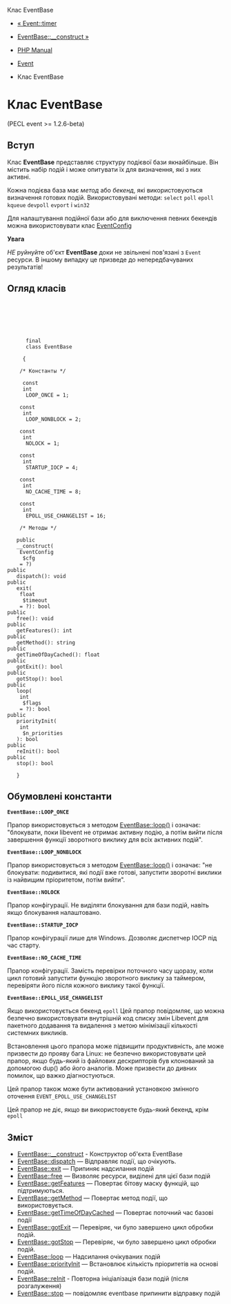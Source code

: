 Клас EventBase

-   [« Event::timer](event.timer.html)
    
-   [EventBase::\_\_construct »](eventbase.construct.html)
    
-   [PHP Manual](index.html)
    
-   [Event](book.event.html)
    
-   Клас EventBase
    

# Клас EventBase

(PECL event >= 1.2.6-beta)

## Вступ

Клас **EventBase** представляє структуру подієвої бази якнайбільше. Він містить набір подій і може опитувати їх для визначення, які з них активні.

Кожна подієва база має *метод* або *бекенд*, які використовуються визначення готових подій. Використовувані методи: `select` `poll` `epoll` `kqueue` `devpoll` `evport` і `win32`

Для налаштування подійної бази або для виключення певних бекендів можна використовувати клас [EventConfig](class.eventconfig.html)

**Увага**

*НЕ* руйнуйте об'єкт **EventBase** доки не звільнені пов'язані з `Event` ресурси. В іншому випадку це призведе до непередбачуваних результатів!

## Огляд класів

```classsynopsis

     
    
    
    
     
      final
      class EventBase
     
     {
    
    /* Константы */
    
     const
     int
      LOOP_ONCE = 1;

    const
     int
      LOOP_NONBLOCK = 2;

    const
     int
      NOLOCK = 1;

    const
     int
      STARTUP_IOCP = 4;

    const
     int
      NO_CACHE_TIME = 8;

    const
     int
      EPOLL_USE_CHANGELIST = 16;

    /* Методы */
    
   public
   __construct(
    EventConfig
     $cfg
    = ?)
public
   dispatch(): void
public
   exit(
    float
     $timeout
    = ?): bool
public
   free(): void
public
   getFeatures(): int
public
   getMethod(): string
public
   getTimeOfDayCached(): float
public
   gotExit(): bool
public
   gotStop(): bool
public
   loop(
    int
     $flags
    = ?): bool
public
   priorityInit(
    int
     $n_priorities
   ): bool
public
   reInit(): bool
public
   stop(): bool

   }
```

## Обумовлені константи

**`EventBase::LOOP_ONCE`**

Прапор використовується з методом [EventBase::loop()](eventbase.loop.html) і означає: "блокувати, поки libevent не отримає активну подію, а потім вийти після завершення функції зворотного виклику для всіх активних подій".

**`EventBase::LOOP_NONBLOCK`**

Прапор використовується з методом [EventBase::loop()](eventbase.loop.html) і означає: "не блокувати: подивитися, які події вже готові, запустити зворотні виклики із найвищим пріоритетом, потім вийти".

**`EventBase::NOLOCK`**

Прапор конфігурації. Не виділяти блокування для бази подій, навіть якщо блокування налаштовано.

**`EventBase::STARTUP_IOCP`**

Прапор конфігурації лише для Windows. Дозволяє диспетчер IOCP під час старту.

**`EventBase::NO_CACHE_TIME`**

Прапор конфігурації. Замість перевірки поточного часу щоразу, коли цикл готовий запустити функцію зворотного виклику за таймером, перевіряти його після кожного виклику такої функції.

**`EventBase::EPOLL_USE_CHANGELIST`**

Якщо використовується бекенд `epoll` Цей прапор повідомляє, що можна безпечно використовувати внутрішній код списку змін Libevent для пакетного додавання та видалення з метою мінімізації кількості системних викликів.

Встановлення цього прапора може підвищити продуктивність, але може призвести до прояву бага Linux: не безпечно використовувати цей прапор, якщо будь-який із файлових дескрипторів був клонований за допомогою dup() або його аналогів. Може призвести до дивних помилок, що важко діагностуються.

Цей прапор також може бути активований установкою змінного оточення `EVENT_EPOLL_USE_CHANGELIST`

Цей прапор не діє, якщо ви використовуєте будь-який бекенд, крім `epoll`

## Зміст

-   [EventBase::\_\_construct](eventbase.construct.html) - Конструктор об'єкта EventBase
-   [EventBase::dispatch](eventbase.dispatch.html) — Відправляє події, що очікують.
-   [EventBase::exit](eventbase.exit.html) — Припиняє надсилання подій
-   [EventBase::free](eventbase.free.html) — Визволяє ресурси, виділені для цієї бази подій
-   [EventBase::getFeatures](eventbase.getfeatures.html) — Повертає бітову маску функцій, що підтримуються.
-   [EventBase::getMethod](eventbase.getmethod.html) — Повертає метод події, що використовується.
-   [EventBase::getTimeOfDayCached](eventbase.gettimeofdaycached.html) — Повертає поточний час базові події
-   [EventBase::gotExit](eventbase.gotexit.html) — Перевіряє, чи було завершено цикл обробки подій.
-   [EventBase::gotStop](eventbase.gotstop.html) — Перевіряє, чи було завершено цикл обробки подій.
-   [EventBase::loop](eventbase.loop.html) — Надсилання очікуваних подій
-   [EventBase::priorityInit](eventbase.priorityinit.html) — Встановлює кількість пріоритетів на основі подій.
-   [EventBase::reInit](eventbase.reinit.html) - Повторна ініціалізація бази подій (після розгалуження)
-   [EventBase::stop](eventbase.stop.html) — повідомляє eventbase припинити відправку подій